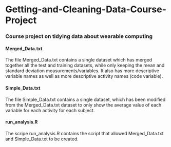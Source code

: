 # Getting-and-Cleaning-Data-Course-Project
### Course project on tidying data about wearable computing

#### Merged_Data.txt
The file Merged_Data.txt contains a single dataset which has merged together all the test and training datasets, while only keeping the mean and standard deviation measurements/variables. It also has more descriptive variable names as well as more descriptive activity names (code variable).

#### Simple_Data.txt
The file Simple_Data.txt contains a single dataset, which has been modified from the Merged_Data.txt dataset to only show the average value of each variable for each activity for each subject.

#### run_analysis.R
The scripe run_analysis.R contains the script that allowed Merged_Data.txt and Simple_Data.txt to be created.